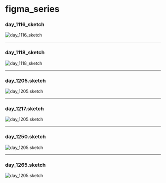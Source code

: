 # figma_series

<h3>day_1116_sketch</h3>
<img src="https://user-images.githubusercontent.com/58973431/115120059-1b8bab80-9fb4-11eb-8d30-a932c4365548.png" alt="day_1116_sketch"/>
<hr>
<h3>day_1118_sketch</h3>
<img src="https://user-images.githubusercontent.com/58973431/115120097-58f03900-9fb4-11eb-880b-0535ce598ab9.jpg" alt="day_1118_sketch"/>
<hr>
<h3>day_1205.sketch</h3>
<img src="https://user-images.githubusercontent.com/58973431/115120460-555db180-9fb6-11eb-95bf-833da1ddc13b.png" alt="day_1205.sketch"/>
<hr>
<h3>day_1217.sketch</h3>
<img src="https://user-images.githubusercontent.com/58973431/115120560-c2714700-9fb6-11eb-8b17-516292fc6354.png" alt="day_1205.sketch"/>
<hr>
<h3>day_1250.sketch</h3>
<img src="https://user-images.githubusercontent.com/58973431/115121566-13376e80-9fbc-11eb-8aa7-aebfdfd19942.png" alt="day_1205.sketch"/>
<hr>
<h3>day_1265.sketch</h3>
<img src="https://user-images.githubusercontent.com/58973431/115121570-1894b900-9fbc-11eb-8a31-4fc457f53a34.png" alt="day_1205.sketch"/>
